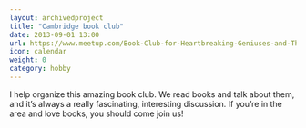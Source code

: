 ```yaml
---
layout: archivedproject
title: "Cambridge book club"
date: 2013-09-01 13:00
url: https://www.meetup.com/Book-Club-for-Heartbreaking-Geniuses-and-Those-Who-Love-Them/
icon: calendar
weight: 0
category: hobby
---
```


I help organize this amazing book club. We read books and talk about them, and it’s always a really fascinating, interesting discussion. If you’re in the area and love books, you should come join us!